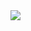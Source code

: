 <img src="https://steamuserimages-a.akamaihd.net/ugc/963096426582123478/99147810AD48AF17B9D42A86212CB2164E2C179A/?imw=512&imh=248&ima=fit&impolicy=Letterbox&imcolor=%23000000&letterbox=true" style="display: flex; justify-content: center;" />
